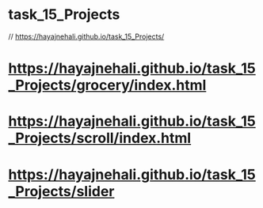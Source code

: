# task_15_Projects

// https://hayajnehali.github.io/task_15_Projects/
# https://hayajnehali.github.io/task_15_Projects/grocery/index.html
# https://hayajnehali.github.io/task_15_Projects/scroll/index.html
# https://hayajnehali.github.io/task_15_Projects/slider
